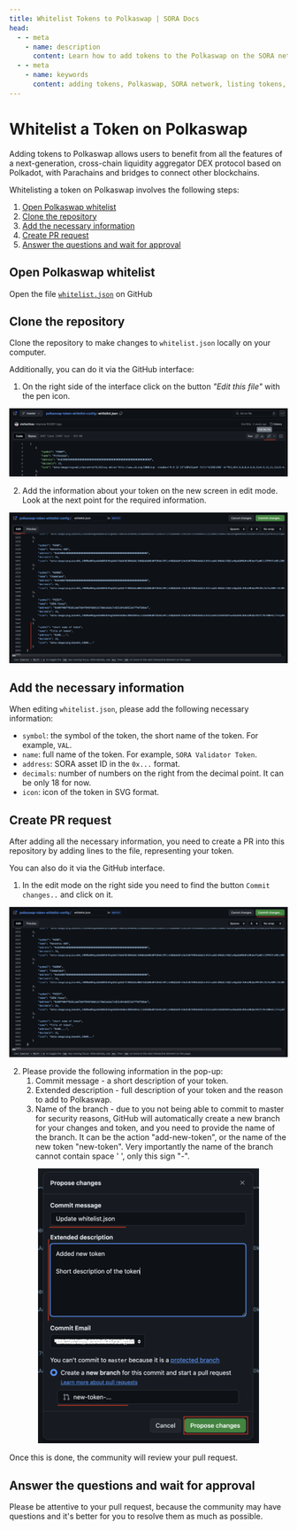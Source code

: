```yaml
---
title: Whitelist Tokens to Polkaswap | SORA Docs
head:
  - - meta
    - name: description
      content: Learn how to add tokens to the Polkaswap on the SORA network. Discover the step-by-step process of listing new tokens on Polkaswap, including the requirements, procedures, and considerations for adding tokens.
  - - meta
    - name: keywords
      content: adding tokens, Polkaswap, SORA network, listing tokens, requirements, procedures, asset bridging, interoperability, blockchain networks, whitelist
---
```


# Whitelist a Token on Polkaswap

Adding tokens to Polkaswap allows users to benefit from all the features of a next-generation, cross-chain liquidity aggregator DEX protocol based on Polkadot, with Parachains and bridges to connect other blockchains.

Whitelisting a token on Polkaswap involves the following steps:

1. [Open Polkaswap whitelist](#open-polkaswap-whitelist)
2. [Clone the repository](#clone-the-repository)
3. [Add the necessary information](#add-the-necessary-information)
4. [Create PR request](#create-pr-request)
5. [Answer the questions and wait for approval](#answer-the-questions-and-wait-for-approval)

## Open Polkaswap whitelist

Open the file [`whitelist.json`](https://github.com/sora-xor/polkaswap-token-whitelist-config/blob/master/whitelist.json) on GitHub

## Clone the repository

Clone the repository to make changes to `whitelist.json` locally on your computer.

Additionally, you can do it via the GitHub interface:

1. On the right side of the interface click on the button _"Edit this file"_ with the pen icon.

![](.gitbook/assets/whitelist-polkaswap-edit-button.png)

2. Add the information about your token on the new screen in edit mode. Look at the next point for the required information.

![](.gitbook/assets/whitelist-polkaswap-edit-mode.png)

## Add the necessary information

When editing `whitelist.json`, please add the following necessary information:

- `symbol`: the symbol of the token, the short name of the token. For example, `VAL`.
- `name`: full name of the token. For example, `SORA Validator Token`.
- `address`: SORA asset ID in the `0x...` format.
- `decimals`: number of numbers on the right from the decimal point. It can be only 18 for now.
- `icon`: icon of the token in SVG format.

## Create PR request

After adding all the necessary information, you need to create a PR into this repository by adding lines to the file, representing your token.

You can also do it via the GitHub interface.

1. In the edit mode on the right side you need to find the button `Commit changes..` and click on it.

<center><img src=".gitbook/assets/whitelist-polkaswap-commit-changes.png" width="800"></center>

2. Please provide the following information in the pop-up:
   1. Commit message - a short description of your token.
   2. Extended description - full description of your token and the reason to add to Polkaswap.
   3. Name of the branch - due to you not being able to commit to master for security reasons, GitHub will automatically create a new branch for your changes and token, and you need to provide the name of the branch. It can be the action "add-new-token", or the name of the new token "new-token". Very importantly the name of the branch cannot contain space ' ', only this sign "-".

<center><img src=".gitbook/assets/whitelist-polkaswap-propose-changes.png" width="400"></center>

Once this is done, the community will review your pull request.

## Answer the questions and wait for approval

Please be attentive to your pull request, because the community may have questions and it's better for you to resolve them as much as possible.

